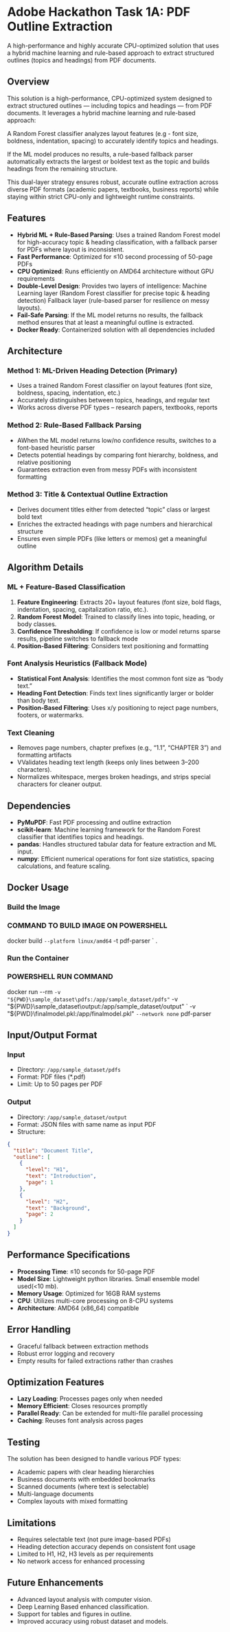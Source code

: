  
  
# Adobe Hackathon Task 1A: PDF Outline Extraction

A high-performance and highly accurate CPU-optimized solution that uses a hybrid machine learning and rule-based approach to extract structured outlines (topics and headings) from PDF documents.

## Overview

This solution is a high-performance, CPU-optimized system designed to extract structured outlines — including topics and headings — from PDF documents. It leverages a hybrid machine learning and rule-based approach:

A Random Forest classifier analyzes layout features (e.g - font size, boldness, indentation, spacing) to accurately identify topics and headings.

If the ML model produces no results, a rule-based fallback parser automatically extracts the largest or boldest text as the topic and builds headings from the remaining structure.

This dual-layer strategy ensures robust, accurate outline extraction across diverse PDF formats (academic papers, textbooks, business reports) while staying within strict CPU-only and lightweight runtime constraints.

## Features

- **Hybrid ML + Rule-Based Parsing**: Uses a trained Random Forest model for high-accuracy topic & heading classification, with a fallback parser for PDFs where layout is inconsistent.
- **Fast Performance**: Optimized for ≤10 second processing of 50-page PDFs
- **CPU Optimized**: Runs efficiently on AMD64 architecture without GPU requirements
- **Double-Level Design**: Provides two layers of intelligence:
Machine Learning layer (Random Forest classifier for precise topic & heading detection)
Fallback layer (rule-based parser for resilience on messy layouts).
- **Fail-Safe Parsing**: If the ML model returns no results, the fallback method ensures   that at least a meaningful outline is extracted. 
- **Docker Ready**: Containerized solution with all dependencies included

## Architecture

### Method 1:  ML-Driven Heading Detection (Primary)
- Uses a trained Random Forest classifier on layout features (font size, boldness, spacing, indentation, etc.)
- Accurately distinguishes between topics, headings, and regular text
- Works across diverse PDF types – research papers, textbooks, reports

### Method 2: Rule-Based Fallback Parsing
- AWhen the ML model returns low/no confidence results, switches to a font-based heuristic parser
- Detects potential headings by comparing font hierarchy, boldness, and relative positioning
- Guarantees extraction even from messy PDFs with inconsistent formatting

### Method 3: Title & Contextual Outline Extraction
- Derives document titles either from detected “topic” class or largest bold text
- Enriches the extracted headings with page numbers and hierarchical structure
- Ensures even simple PDFs (like letters or memos) get a meaningful outline

## Algorithm Details

### ML + Feature-Based Classification
1. **Feature Engineering**: Extracts 20+ layout features (font size, bold flags, indentation, spacing, capitalization ratio, etc.).
2. **Random Forest Model**: Trained to classify lines into topic, heading, or body classes.
3. **Confidence Thresholding**: If confidence is low or model returns sparse results, pipeline switches to fallback mode
4. **Position-Based Filtering**: Considers text positioning and formatting

### Font Analysis Heuristics (Fallback Mode)
- **Statistical Font Analysis**: Identifies the most common font size as “body text.”
- **Heading Font Detection**: Finds text lines significantly larger or bolder than body text.
- **Position-Based Filtering**: Uses x/y positioning to reject page numbers, footers, or watermarks.

### Text Cleaning
- Removes page numbers, chapter prefixes (e.g., “1.1”, “CHAPTER 3”) and formatting artifacts
- VValidates heading text length (keeps only lines between 3–200 characters).
- Normalizes whitespace, merges broken headings, and strips special characters for cleaner output.

## Dependencies

- **PyMuPDF**: Fast PDF processing and outline extraction
- **scikit-learn**: Machine learning framework for the Random Forest classifier that identifies topics and headings.
- **pandas**: Handles structured tabular data for feature extraction and ML input.
- **numpy**: Efficient numerical operations for font size statistics, spacing calculations, and feature scaling.


## Docker Usage

### Build the Image
### COMMAND TO BUILD IMAGE ON POWERSHELL

docker build `
  --platform linux/amd64 `
  -t pdf-parser `
  .



### Run the Container
### POWERSHELL RUN COMMAND
 docker run --rm `
   -v "${PWD}\sample_dataset\pdfs:/app/sample_dataset/pdfs" `
   -v "${PWD}\sample_dataset\output:/app/sample_dataset/output" `
   -v "${PWD}\finalmodel.pkl:/app/finalmodel.pkl" `
   --network none `
   pdf-parser


## Input/Output Format

### Input
- Directory: `/app/sample_dataset/pdfs`
- Format: PDF files (*.pdf)
- Limit: Up to 50 pages per PDF

### Output
- Directory: `/app/sample_dataset/output`
- Format: JSON files with same name as input PDF
- Structure:
```json
{
  "title": "Document Title",
  "outline": [
    {
      "level": "H1",
      "text": "Introduction", 
      "page": 1
    },
    {
      "level": "H2",
      "text": "Background",
      "page": 2
    }
  ]
}
```

## Performance Specifications

- **Processing Time**: ≤10 seconds for 50-page PDF
- **Model Size**: Lightweight python libraries. Small ensemble model used(<10 mb).
- **Memory Usage**: Optimized for 16GB RAM systems
- **CPU**: Utilizes multi-core processing on 8-CPU systems
- **Architecture**: AMD64 (x86_64) compatible

## Error Handling

- Graceful fallback between extraction methods
- Robust error logging and recovery
- Empty results for failed extractions rather than crashes

## Optimization Features

- **Lazy Loading**: Processes pages only when needed
- **Memory Efficient**: Closes resources promptly
- **Parallel Ready**: Can be extended for multi-file parallel processing
- **Caching**: Reuses font analysis across pages

## Testing

The solution has been designed to handle various PDF types:
- Academic papers with clear heading hierarchies
- Business documents with embedded bookmarks
- Scanned documents (where text is selectable)
- Multi-language documents
- Complex layouts with mixed formatting

## Limitations

- Requires selectable text (not pure image-based PDFs)
- Heading detection accuracy depends on consistent font usage
- Limited to H1, H2, H3 levels as per requirements
- No network access for enhanced processing

## Future Enhancements

- Advanced layout analysis with computer vision.
- Deep Learning Based enhanced classification.
- Support for tables and figures in outline.
- Improved accuracy using robust dataset and models.